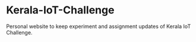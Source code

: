 # Kerala-IoT-Challenge
Personal website to keep experiment and assignment updates of Kerala IoT Challenge.
